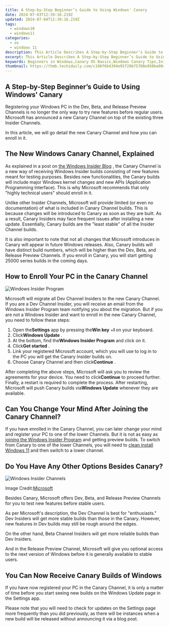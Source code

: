 ```yaml
---
title: A Step-by-Step Beginner’s Guide to Using Windows' Canary
date: 2024-07-03T12:39:16.219Z
updated: 2024-07-04T12:39:16.219Z
tags:
  - windows10
  - windows11
categories:
  - os
  - windows 11
description: This Article Describes A Step-by-Step Beginner’s Guide to Using Windows' Canary
excerpt: This Article Describes A Step-by-Step Beginner’s Guide to Using Windows' Canary
keywords: Beginners in Windows,Canary OS Basics,Windows Canary Tips,Initial Windows Use,Canary OS Guide,Start with Canary,Using Windows Canary
thumbnail: https://thmb.techidaily.com/c196f6b4394e95f28b75708e950be08411857a7cc6fdf0b1b999475eb2576da4.jpg
---
```


## A Step-by-Step Beginner’s Guide to Using Windows' Canary

 Registering your Windows PC in the Dev, Beta, and Release Preview Channels is no longer the only way to try new features before regular users. Microsoft has announced a new Canary Channel on top of the existing three Insider Channels.

 In this article, we will go detail the new Canary Channel and how you can enroll in it.

## The New Windows Canary Channel, Explained

 As explained in a post on [the Windows Insider Blog](https://blogs.windows.com/windows-insider/2023/03/06/whats-coming-for-the-windows-insider-program-in-2023/) , the Canary Channel is a new way of receiving Windows Insider builds consisting of new features meant for testing purposes. Besides new functionalities, the Canary builds will include major Windows kernel changes and new APIs (Application Programming Interface). This is why Microsoft recommends that only "highly technical users" should enroll in it.

 Unlike other Insider Channels, Microsoft will provide limited (or even no documentation) of what is included in Canary Channel builds. This is because changes will be introduced to Canary as soon as they are built. As a result, Canary Insiders may face frequent issues after installing a new update. Essentially, Canary builds are the "least stable" of all the Insider Channel builds.

 It is also important to note that not all changes that Microsoft introduces in Canary will appear in future Windows releases. Also, Canary builds will have distinct build numbers, which will be higher than the Dev, Beta, and Release Preview Channels. If you enroll in Canary, you will start getting 25000 series builds in the coming days.

## How to Enroll Your PC in the Canary Channel

![Windows Insider Program](https://static1.makeuseofimages.com/wordpress/wp-content/uploads/2023/03/windows-insider-program-edit.jpg)

 Microsoft will migrate all Dev Channel Insiders to the new Canary Channel. If you are a Dev Channel Insider, you will receive an email from the Windows Insider Program team notifying you about the migration. But if you are not a Windows Insider and want to enroll in the new Canary Channel, you need to follow these steps:

1. Open the**Settings** app by pressing the**Win key** +**I** on your keyboard.
2. Click**Windows Update** .
3. At the bottom, find the**Windows Insider Program** and click on it.
4. Click**Get started** .
5. Link your registered Microsoft account, which you will use to log in to the PC you will get the Canary Insider builds on.
6. Choose Canary Channel and then click**Continue** .

 After completing the above steps, Microsoft will ask you to review the agreements for your device. You need to click**Continue** to proceed further. Finally, a restart is required to complete the process. After restarting, Microsoft will push Canary builds via**Windows Update** whenever they are available.

## Can You Change Your Mind After Joining the Canary Channel?

 If you have enrolled in the Canary Channel, you can later change your mind and register your PC to one of the lower Channels. But it is not as easy as [joining the Windows Insider Program](https://www.makeuseof.com/windows-11-beta-how-to-download/) and getting preview builds. To switch from Canary to one of the lower Channels, you will need to [clean install Windows 11](https://www.makeuseof.com/how-to-clean-install-windows-11/) and then switch to a lower channel.

## Do You Have Any Other Options Besides Canary?

![Windows Insider Channels](https://static1.makeuseofimages.com/wordpress/wp-content/uploads/2023/03/windows-insider-channels.jpg)

 Image Credit:[Microsoft](https://blogs.windows.com/windows-insider/2023/03/06/whats-coming-for-the-windows-insider-program-in-2023/)

 Besides Canary, Microsoft offers Dev, Beta, and Release Preview Channels for you to test new features before stable users.

 As per Microsoft's description, the Dev Channel is best for "enthusiasts." Dev Insiders will get more stable builds than those in the Canary. However, new features in Dev builds may still be rough around the edges.

 On the other hand, Beta Channel Insiders will get more reliable builds than Dev Insiders.

 And in the Release Preview Channel, Microsoft will give you optional access to the next version of Windows before it is generally available to stable users.

## You Can Now Receive Canary Builds of Windows

 If you have now registered your PC in the Canary Channel, it is only a matter of time before you start seeing new builds on the Windows Update page in the Settings app.

 Please note that you will need to check for updates on the Settings page more frequently than you did previously, as there will be instances when a new build will be released without announcing it via a blog post.


<ins class="adsbygoogle"
     style="display:block"
     data-ad-format="autorelaxed"
     data-ad-client="ca-pub-7571918770474297"
     data-ad-slot="1223367746"></ins>



<ins class="adsbygoogle"
     style="display:block"
     data-ad-client="ca-pub-7571918770474297"
     data-ad-slot="8358498916"
     data-ad-format="auto"
     data-full-width-responsive="true"></ins>


